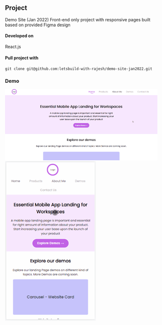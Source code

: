 ## Project
Demo Site (Jan 2022)
Front-end only project with responsive pages built based on provided Figma design

#### Developed on
React.js

#### Pull project with
`git clone git@github.com:letsbuild-with-rajesh/demo-site-jan2022.git`

### Demo
![Loading web demo gif ...](https://github.com/letsbuild-with-rajesh/demo-site-jan2022/blob/main/public/demo-web.gif?raw=true)
![Loading moile demo gif ...](https://github.com/letsbuild-with-rajesh/demo-site-jan2022/blob/main/public/demo-mob.gif?raw=true)